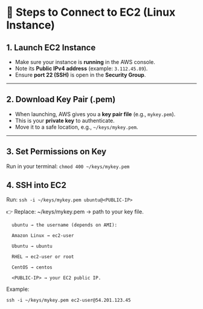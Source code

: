# 🔹 Steps to Connect to EC2 (Linux Instance)

## 1. Launch EC2 Instance
- Make sure your instance is **running** in the AWS console.  
- Note its **Public IPv4 address** (example: `3.112.45.89`).  
- Ensure **port 22 (SSH)** is open in the **Security Group**.  

---

## 2. Download Key Pair (.pem)
- When launching, AWS gives you a **key pair file** (e.g., `mykey.pem`).  
- This is your **private key** to authenticate.  
- Move it to a safe location, e.g., `~/keys/mykey.pem`.  

---

## 3. Set Permissions on Key
Run in your terminal:
```chmod 400 ~/keys/mykey.pem```

## 4. SSH into EC2

Run:
```ssh -i ~/keys/mykey.pem ubuntu@<PUBLIC-IP>```

👉 Replace: ~/keys/mykey.pem → path to your key file.

      ubuntu → the username (depends on AMI):
      
      Amazon Linux → ec2-user
      
      Ubuntu → ubuntu
      
      RHEL → ec2-user or root
      
      CentOS → centos

      <PUBLIC-IP> → your EC2 public IP.

Example:

```ssh -i ~/keys/mykey.pem ec2-user@54.201.123.45```
